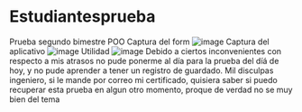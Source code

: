 # Estudiantesprueba
Prueba segundo bimestre POO
Captura del form
![image](https://github.com/washito0407/Estudiantesprueba/assets/117743091/7689e200-7855-4456-bc87-030ae5d4fd15)
Captura del aplicativo
![image](https://github.com/washito0407/Estudiantesprueba/assets/117743091/dc69dd0f-e435-467e-ab89-3f84f9482dfd)
Utilidad 
![image](https://github.com/washito0407/Estudiantesprueba/assets/117743091/fd689ce6-67ee-4781-9bb9-69696353f8ff)
Debido a ciertos inconvenientes con respecto a mis atrasos no pude ponerme al día para la prueba del díá de hoy, y no pude aprender a tener un registro de guardado. Mil disculpas ingeniero, si le mande por correo mi certificado, quisiera saber si puedo recuperar esta prueba en algun otro momento, proque de verdad no se muy bien del tema

